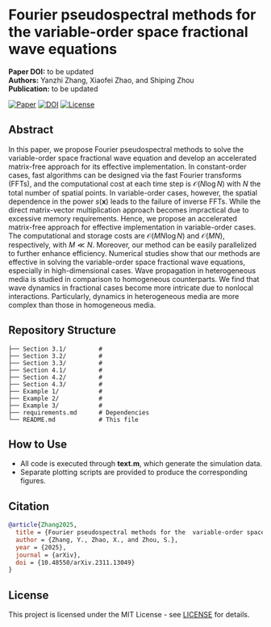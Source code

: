 # Fourier pseudospectral methods for the  variable-order space fractional wave equations

**Paper DOI:** to be updated  
**Authors:** Yanzhi Zhang, Xiaofei Zhao, and Shiping Zhou  
**Publication:** to be updated

[![Paper](https://img.shields.io/badge/Paper-PDF-red)](https://arxiv.org/abs/2311.13049)
[![DOI](https://zenodo.org/badge/999894988.svg)](https://doi.org/10.5281/zenodo.17138117)
[![License](https://img.shields.io/badge/License-MIT-blue.svg)](LICENSE)


## Abstract

In this paper, we propose Fourier pseudospectral methods to solve the variable-order space fractional wave equation and develop an accelerated matrix-free approach for its effective implementation.
In constant-order cases, fast algorithms can be designed via the fast Fourier transforms (FFTs), and the computational cost at each time step is ${\mathcal O}(N\log N)$ with $N$  the total number of spatial points.
In variable-order cases, however, the spatial dependence in the power $s(\mathbf{x})$ leads to the failure of inverse FFTs.
While the direct matrix-vector multiplication approach becomes impractical due to excessive memory requirements.
Hence, we propose an accelerated matrix-free approach for effective implementation in variable-order cases.
The computational and storage costs are ${\mathcal O}(MN\log N)$ and ${\mathcal O}(MN)$, respectively, with $M \ll N$.
Moreover, our method can be easily parallelized to further enhance efficiency.
Numerical studies show that our methods are effective in solving the variable-order space fractional wave equations, especially in high-dimensional cases.
Wave propagation in heterogeneous media is studied in comparison to homogeneous counterparts. We find that wave dynamics in fractional cases become more intricate due to nonlocal interactions. Particularly, dynamics in heterogeneous media are more complex than those in homogeneous media.


## Repository Structure

```
├── Section 3.1/         #
├── Section 3.2/         #
├── Section 3.3/         #
├── Section 4.1/         #
├── Section 4.2/         #
├── Section 4.3/         #
├── Example 1/           #
├── Example 2/           #
├── Example 3/           #
├── requirements.md      # Dependencies
└── README.md            # This file
```
## How to Use
- All code is executed through **text.m**, which generate the simulation data.
- Separate plotting scripts are provided to produce the corresponding figures.

## Citation

```bibtex
@article{Zhang2025,
  title = {Fourier pseudospectral methods for the  variable-order space fractional wave equations},
  author = {Zhang, Y., Zhao, X., and Zhou, S.},
  year = {2025},
  journal = {arXiv},
  doi = {10.48550/arXiv.2311.13049}
}
```

## License

This project is licensed under the MIT License - see [LICENSE](LICENSE) for details.
